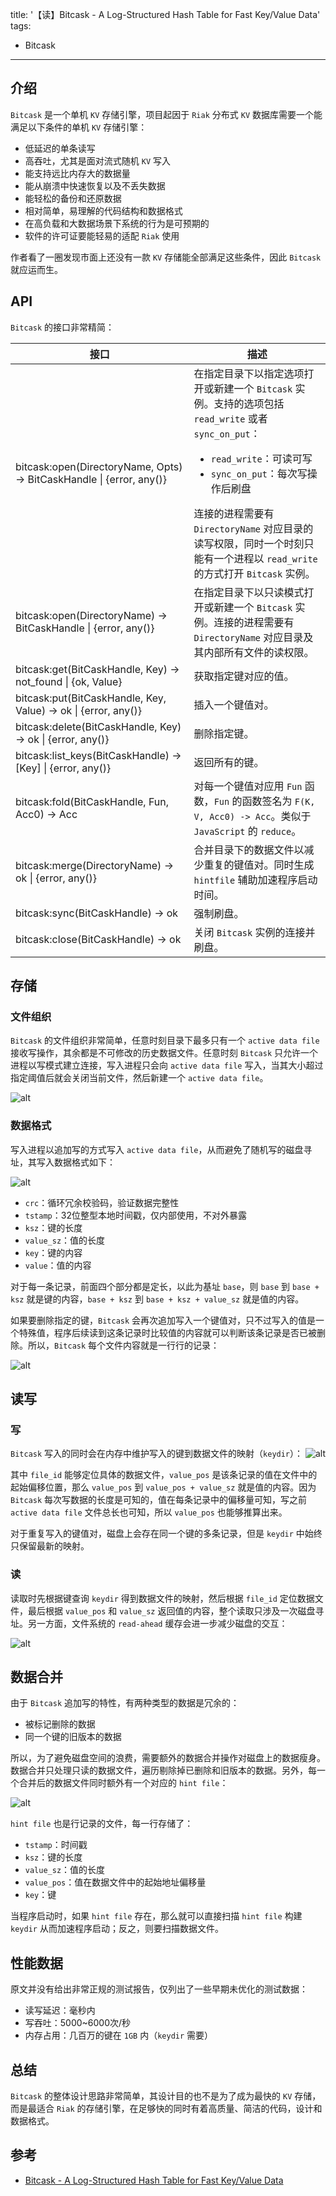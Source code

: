 title: '【读】Bitcask - A Log-Structured Hash Table for Fast Key/Value Data'
tags:
- Bitcask
---

## 介绍
`Bitcask` 是一个单机 `KV` 存储引擎，项目起因于 `Riak` 分布式 `KV` 数据库需要一个能满足以下条件的单机 `KV` 存储引擎：
* 低延迟的单条读写
* 高吞吐，尤其是面对流式随机 `KV` 写入
* 能支持远比内存大的数据量
* 能从崩溃中快速恢复以及不丢失数据
* 能轻松的备份和还原数据
* 相对简单，易理解的代码结构和数据格式
* 在高负载和大数据场景下系统的行为是可预期的
* 软件的许可证要能轻易的适配 `Riak` 使用

作者看了一圈发现市面上还没有一款 `KV` 存储能全部满足这些条件，因此 `Bitcask` 就应运而生。

## API
`Bitcask` 的接口非常精简：

|接口   |描述   |
|---|---|
|bitcask:open(DirectoryName, Opts) -> BitCaskHandle \| {error, any()}   |在指定目录下以指定选项打开或新建一个 `Bitcask` 实例。支持的选项包括 `read_write` 或者 `sync_on_put`：<ul><li>`read_write`：可读可写</li><li>`sync_on_put`：每次写操作后刷盘</li></ul> 连接的进程需要有 `DirectoryName` 对应目录的读写权限，同时一个时刻只能有一个进程以 `read_write` 的方式打开 `Bitcask` 实例。  |
|bitcask:open(DirectoryName) -> BitCaskHandle \| {error, any()}   |在指定目录下以只读模式打开或新建一个 `Bitcask` 实例。连接的进程需要有 `DirectoryName` 对应目录及其内部所有文件的读权限。   |
|bitcask:get(BitCaskHandle, Key) -> not_found \| {ok, Value}   |获取指定键对应的值。   |
|bitcask:put(BitCaskHandle, Key, Value) -> ok \| {error, any()}   |插入一个键值对。   |
|bitcask:delete(BitCaskHandle, Key) -> ok \| {error, any()}   |删除指定键。   |
|bitcask:list_keys(BitCaskHandle) -> [Key] \| {error, any()}   |返回所有的键。   |
|bitcask:fold(BitCaskHandle, Fun, Acc0) -> Acc   |对每一个键值对应用 `Fun` 函数，`Fun` 的函数签名为 `F(K, V, Acc0) -> Acc`。类似于 `JavaScript` 的 `reduce`。   |
|bitcask:merge(DirectoryName) -> ok \| {error, any()}   |合并目录下的数据文件以减少重复的键值对。同时生成 `hintfile` 辅助加速程序启动时间。   |
|bitcask:sync(BitCaskHandle) -> ok   |强制刷盘。   |
|bitcask:close(BitCaskHandle) -> ok   |关闭 `Bitcask` 实例的连接并刷盘。   |

## 存储
### 文件组织
`Bitcask` 的文件组织非常简单，任意时刻目录下最多只有一个 `active data file` 接收写操作，其余都是不可修改的历史数据文件。任意时刻 `Bitcask` 只允许一个进程以写模式建立连接，写入进程只会向 `active data file` 写入，当其大小超过指定阈值后就会关闭当前文件，然后新建一个 `active data file`。

![alt](/images/bitcask-1.png)

### 数据格式
写入进程以追加写的方式写入 `active data file`，从而避免了随机写的磁盘寻址，其写入数据格式如下：

![alt](/images/bitcask-2.png)

* `crc`：循环冗余校验码，验证数据完整性
* `tstamp`：32位整型本地时间戳，仅内部使用，不对外暴露
* `ksz`：键的长度
* `value_sz`：值的长度
* `key`：键的内容
* `value`：值的内容

对于每一条记录，前面四个部分都是定长，以此为基址 `base`，则 `base` 到 `base + ksz` 就是键的内容，`base + ksz` 到 `base + ksz + value_sz` 就是值的内容。

如果要删除指定的键，`Bitcask` 会再次追加写入一个键值对，只不过写入的值是一个特殊值，程序后续读到这条记录时比较值的内容就可以判断该条记录是否已被删除。所以，`Bitcask` 每个文件内容就是一行行的记录：

![alt](/images/bitcask-3.png)

## 读写
### 写
`Bitcask` 写入的同时会在内存中维护写入的键到数据文件的映射（`keydir`）：
![alt](/images/bitcask-4.png)

其中 `file_id` 能够定位具体的数据文件，`value_pos` 是该条记录的值在文件中的起始偏移位置，那么 `value_pos` 到 `value_pos + value_sz` 就是值的内容。因为 `Bitcask` 每次写数据的长度是可知的，值在每条记录中的偏移量可知，写之前 `active data file` 文件总长也可知，所以 `value_pos` 也能够推算出来。

对于重复写入的键值对，磁盘上会存在同一个键的多条记录，但是 `keydir` 中始终只保留最新的映射。

### 读
读取时先根据键查询 `keydir` 得到数据文件的映射，然后根据 `file_id` 定位数据文件，最后根据 `value_pos` 和 `value_sz` 返回值的内容，整个读取只涉及一次磁盘寻址。另一方面，文件系统的 `read-ahead` 缓存会进一步减少磁盘的交互：

![alt](/images/bitcask-5.png)

## 数据合并
由于 `Bitcask` 追加写的特性，有两种类型的数据是冗余的：
* 被标记删除的数据
* 同一个键的旧版本的数据

所以，为了避免磁盘空间的浪费，需要额外的数据合并操作对磁盘上的数据瘦身。数据合并只处理只读的数据文件，遍历剔除掉已删除和旧版本的数据。另外，每一个合并后的数据文件同时额外有一个对应的 `hint file`：

![alt](/images/bitcask-6.png)

`hint file` 也是行记录的文件，每一行存储了：
* `tstamp`：时间戳
* `ksz`：键的长度
* `value_sz`：值的长度
* `value_pos`：值在数据文件中的起始地址偏移量
* `key`：键

当程序启动时，如果 `hint file` 存在，那么就可以直接扫描 `hint file` 构建 `keydir` 从而加速程序启动；反之，则要扫描数据文件。

## 性能数据
原文并没有给出非常正规的测试报告，仅列出了一些早期未优化的测试数据：
* 读写延迟：毫秒内
* 写吞吐：5000~6000次/秒
* 内存占用：几百万的键在 `1GB` 内（`keydir` 需要）

## 总结
`Bitcask` 的整体设计思路非常简单，其设计目的也不是为了成为最快的 `KV` 存储，而是最适合 `Riak` 的存储引擎，在足够快的同时有着高质量、简洁的代码，设计和数据格式。

## 参考
* [Bitcask - A Log-Structured Hash Table for Fast Key/Value Data](https://riak.com/assets/bitcask-intro.pdf)
